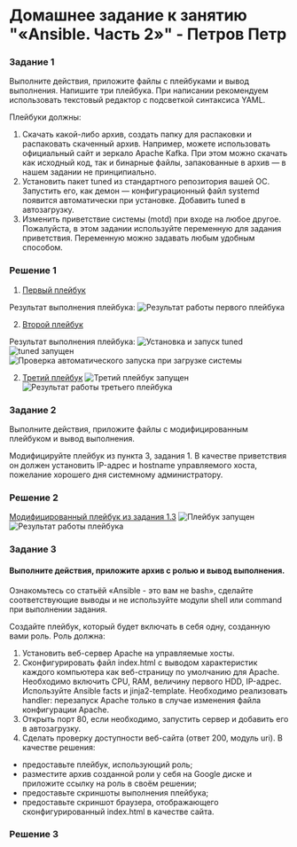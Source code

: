 # Домашнее задание к занятию "«Ansible. Часть 2»" - Петров Петр
### Задание 1
Выполните действия, приложите файлы с плейбуками и вывод выполнения.
Напишите три плейбука. При написании рекомендуем использовать текстовый редактор с подсветкой синтаксиса YAML.

Плейбуки должны:
1. Скачать какой-либо архив, создать папку для распаковки и распаковать скаченный архив. Например, можете использовать официальный сайт и зеркало Apache Kafka. При этом можно скачать как исходный код, так и бинарные файлы, запакованные в архив — в нашем задании не принципиально.
2. Установить пакет tuned из стандартного репозитория вашей ОС. Запустить его, как демон — конфигурационный файл systemd появится автоматически при установке. Добавить tuned в автозагрузку.
3. Изменить приветствие системы (motd) при входе на любое другое. Пожалуйста, в этом задании используйте переменную для задания приветствия. Переменную можно задавать любым удобным способом.

### Решение 1
1. [Первый плейбук](/home/docker-virt/7-01.part_2-ansible-hw/Playbooks/download_and_extract.yml)

Результат выполнения плейбука:
![Результат работы первого плейбука](/home/docker-virt/7-01.part_2-ansible-hw/img/1.1.png)

2. [Второй плейбук](/home/docker-virt/7-01.part_2-ansible-hw/Playbooks/install_tuned.yml)

Результат выполнения плейбука:
![Установка и запуск tuned](/home/docker-virt/7-01.part_2-ansible-hw/img/1.2.png)
![tuned запущен](/home/docker-virt/7-01.part_2-ansible-hw/img/1.2.1.png)
![Проверка автоматического запуска при загрузке системы](/home/docker-virt/7-01.part_2-ansible-hw/img/1.2.2.png)

2. [Третий плейбук](/home/docker-virt/7-01.part_2-ansible-hw/Playbooks/change_motd.yml)
![Третий плейбук запущен](/home/docker-virt/7-01.part_2-ansible-hw/img/1.3.1.png)
![Результат работы третьего плейбука](/home/docker-virt/7-01.part_2-ansible-hw/img/1.3.2.png)

### Задание 2
Выполните действия, приложите файлы с модифицированным плейбуком и вывод выполнения.

Модифицируйте плейбук из пункта 3, задания 1. В качестве приветствия он должен установить IP-адрес и hostname управляемого хоста, пожелание хорошего дня системному администратору.

### Решение 2
[Модифицированный плейбук из задания 1.3](/home/docker-virt/7-01.part_2-ansible-hw/Playbooks/download_and_extract.yml)
![Плейбук запущен](/home/docker-virt/7-01.part_2-ansible-hw/img/2.1.png)
![Результат работы плейбука](/home/docker-virt/7-01.part_2-ansible-hw/img/2.2.png)

### Задание 3

#### Выполните действия, приложите архив с ролью и вывод выполнения.

Ознакомьтесь со статьёй «Ansible - это вам не bash», сделайте соответствующие выводы и не используйте модули shell или command при выполнении задания.

Создайте плейбук, который будет включать в себя одну, созданную вами роль. Роль должна:

1. Установить веб-сервер Apache на управляемые хосты.
2. Сконфигурировать файл index.html c выводом характеристик каждого компьютера как веб-страницу по умолчанию для Apache. Необходимо включить CPU, RAM, величину первого HDD, IP-адрес. Используйте Ansible facts и jinja2-template. Необходимо реализовать handler: перезапуск Apache только в случае изменения файла конфигурации Apache.
3. Открыть порт 80, если необходимо, запустить сервер и добавить его в автозагрузку.
4. Сделать проверку доступности веб-сайта (ответ 200, модуль uri).
В качестве решения:

- предоставьте плейбук, использующий роль;
- разместите архив созданной роли у себя на Google диске и приложите ссылку на роль в своём решении;
- предоставьте скриншоты выполнения плейбука;
- предоставьте скриншот браузера, отображающего сконфигурированный index.html в качестве сайта.

### Решение 3
